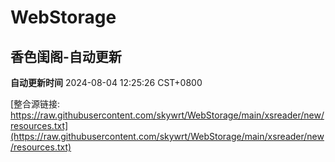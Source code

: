 # WebStorage

## 香色闺阁-自动更新

**自动更新时间** 2024-08-04 12:25:26 CST+0800

[整合源链接: https://raw.githubusercontent.com/skywrt/WebStorage/main/xsreader/new/resources.txt](https://raw.githubusercontent.com/skywrt/WebStorage/main/xsreader/new/resources.txt)
